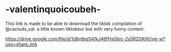 # -valentinquoicoubeh-


This link is made to be able to download the tiktok compilation of @cactuds_val: a little known tiktokeur but with very funny content.

https://drive.google.com/file/d/1d8ytbgS41kJ46fHsGbjc-2s5RZGKjIII/vie-w?usp=share_link
